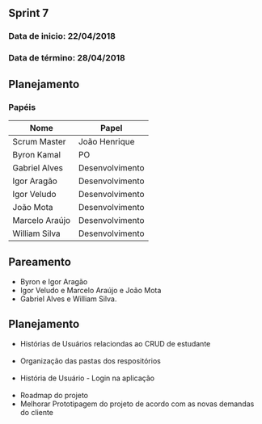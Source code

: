 ## Sprint 7

### Data de inicio: 22/04/2018

### Data de término: 28/04/2018

## Planejamento
### Papéis

|Nome|Papel|
|----|----|
|Scrum Master|João Henrique|
|Byron Kamal|PO|
|Gabriel Alves|Desenvolvimento|
|Igor Aragão|Desenvolvimento|
|Igor Veludo|Desenvolvimento|
|João Mota|Desenvolvimento|
|Marcelo Araújo|Desenvolvimento|
|William Silva|Desenvolvimento|

## Pareamento
<ul>
 <li>Byron e Igor Aragão</li>
 <li>Igor Veludo e Marcelo Araújo e João Mota</li>
 <li>Gabriel Alves e William Silva. </li>
</ul>

## Planejamento
<ul>
  <li>Histórias de Usuários relaciondas ao CRUD de estudante</li>
  <li>Organização das pastas dos respositórios</li>
  <li>História de Usuário - Login na aplicação</li>
  <li>Roadmap do projeto</li>
  <li>Melhorar Prototipagem do projeto de acordo com as novas demandas do cliente</li>
</ul>
